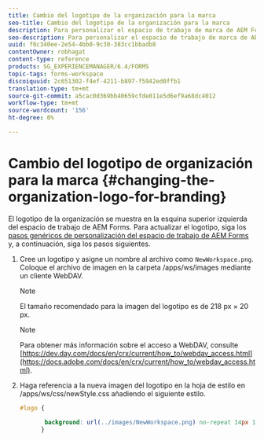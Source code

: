 ```yaml
---
title: Cambio del logotipo de la organización para la marca
seo-title: Cambio del logotipo de la organización para la marca
description: Para personalizar el espacio de trabajo de marca de AEM Forms, proporcione el logotipo de su organización personalizando el logotipo predeterminado.
seo-description: Para personalizar el espacio de trabajo de marca de AEM Forms, proporcione el logotipo de su organización personalizando el logotipo predeterminado.
uuid: f0c340ee-2e54-4bb0-9c30-383cc1bbadb8
contentOwner: robhagat
content-type: reference
products: SG_EXPERIENCEMANAGER/6.4/FORMS
topic-tags: forms-workspace
discoiquuid: 2c651302-f4ef-4211-b897-f5942ed0ffb1
translation-type: tm+mt
source-git-commit: a5cac0d369bb40659cfde011e5d6ef9a68dc4012
workflow-type: tm+mt
source-wordcount: '156'
ht-degree: 0%

---
```



# Cambio del logotipo de organización para la marca {#changing-the-organization-logo-for-branding}

El logotipo de la organización se muestra en la esquina superior izquierda del espacio de trabajo de AEM Forms. Para actualizar el logotipo, siga los [pasos genéricos de personalización del espacio de trabajo de AEM Forms](/help/forms/using/generic-steps-html-workspace-customization.md#generic-steps-for-html-workspace-customization) y, a continuación, siga los pasos siguientes.

1. Cree un logotipo y asigne un nombre al archivo como `NewWorkspace.png`. Coloque el archivo de imagen en la carpeta /apps/ws/images mediante un cliente WebDAV.

   >[!NOTE]
   >
   >El tamaño recomendado para la imagen del logotipo es de 218 px × 20 px.

   >[!NOTE]
   >
   >Para obtener más información sobre el acceso a WebDAV, consulte [https://dev.day.com/docs/en/crx/current/how_to/webdav_access.html](https://docs.adobe.com/docs/en/crx/current/how_to/webdav_access.html).

1. Haga referencia a la nueva imagen del logotipo en la hoja de estilo en /apps/ws/css/newStyle.css añadiendo el siguiente estilo.

   ```css
   #logo {
   
          background: url(../images/NewWorkspace.png) no-repeat 14px 11px; 
         }
   ```
